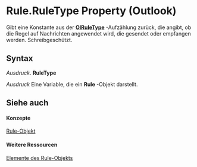 
# Rule.RuleType Property (Outlook)

Gibt eine Konstante aus der  **[OlRuleType](a9ef16ad-78cf-8c26-0897-39a0bf1a25b1.md)** -Aufzählung zurück, die angibt, ob die Regel auf Nachrichten angewendet wird, die gesendet oder empfangen werden. Schreibgeschützt.


## Syntax

 _Ausdruck_. **RuleType**

 _Ausdruck_ Eine Variable, die ein **Rule** -Objekt darstellt.


## Siehe auch


#### Konzepte


[Rule-Objekt](ea2ddbcc-fd65-a636-c6da-79950033f385.md)
#### Weitere Ressourcen


[Elemente des Rule-Objekts](http://msdn.microsoft.com/library/29a5f487-dbcc-7312-c8ba-a05199ce8513%28Office.15%29.aspx)